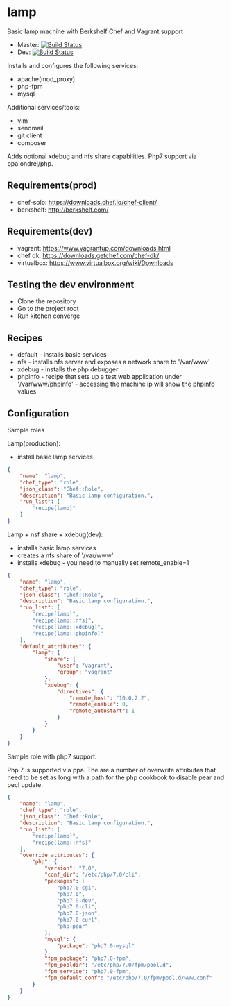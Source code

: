 lamp
====
Basic lamp machine with Berkshelf Chef and Vagrant support
* Master: [![Build Status](https://api.travis-ci.org/sergiuionescu/lamp.svg?branch=master)](http://travis-ci.org/sergiuionescu/lamp)
* Dev: [![Build Status](https://api.travis-ci.org/sergiuionescu/lamp.svg?branch=dev)](http://travis-ci.org/sergiuionescu/lamp)


Installs and configures the following services:
- apache(mod_proxy)
- php-fpm
- mysql

Additional services/tools:
- vim
- sendmail
- git client
- composer

Adds optional xdebug and nfs share capabilities.
Php7 support via ppa:ondrej/php.


Requirements(prod)
------------------
* chef-solo: https://downloads.chef.io/chef-client/
* berkshelf: http://berkshelf.com/

Requirements(dev)
-----------------
* vagrant: https://www.vagrantup.com/downloads.html
* chef dk: https://downloads.getchef.com/chef-dk/
* virtualbox: https://www.virtualbox.org/wiki/Downloads

Testing the dev environment
---------------------------
- Clone the repository
- Go to the project root
- Run kitchen converge

Recipes
-------
- default - installs basic services
- nfs - installs nfs server and exposes a network share to '/var/www'
- xdebug - installs the php debugger
- phpinfo - recipe that sets up a test web application under '/var/www/phpinfo' - accessing the machine ip will show the phpinfo values

Configuration
-------------
Sample roles

Lamp(production):
- install basic lamp services
```json
{
    "name": "lamp",
    "chef_type": "role",
    "json_class": "Chef::Role",
    "description": "Basic lamp configuration.",
    "run_list": [
        "recipe[lamp]"
    ]
}
```

Lamp + nsf share + xdebug(dev):
- installs basic lamp services
- creates a nfs share of '/var/www'
- installs xdebug - you need to manually set remote_enable=1
```json
{
    "name": "lamp",
    "chef_type": "role",
    "json_class": "Chef::Role",
    "description": "Basic lamp configuration.",
    "run_list": [
        "recipe[lamp]",
        "recipe[lamp::nfs]",
        "recipe[lamp::xdebug]",
        "recipe[lamp::phpinfo]"
    ],
    "default_attributes": {
        "lamp": {
            "share": {
                "user": "vagrant",
                "group": "vagrant"
            },
            "xdebug": {
                "directives": {
                    "remote_host": "10.0.2.2",
                    "remote_enable": 0,
                    "remote_autostart": 1
                }
            }
        }
    }
}
```

Sample role with php7 support.

Php 7 is supported via ppa. The are a number of overwrite attributes that need to be set as long with a path for the php cookbook to disable pear and pecl update.
```json
{
    "name": "lamp",
    "chef_type": "role",
    "json_class": "Chef::Role",
    "description": "Basic lamp configuration.",
    "run_list": [
        "recipe[lamp]",
        "recipe[lamp::nfs]"
    ],
    "override_attributes": {
        "php": {
            "version": "7.0",
            "conf_dir": "/etc/php/7.0/cli",
            "packages": [
                "php7.0-cgi",
                "php7.0",
                "php7.0-dev",
                "php7.0-cli",
                "php7.0-json",
                "php7.0-curl",
                "php-pear"
            ],
            "mysql": {
                "package": "php7.0-mysql"
            },
            "fpm_package": "php7.0-fpm",
            "fpm_pooldir": "/etc/php/7.0/fpm/pool.d",
            "fpm_service": "php7.0-fpm",
            "fpm_default_conf": "/etc/php/7.0/fpm/pool.d/www.conf"
        }
    }
}
```